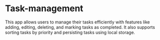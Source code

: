 # Task-management
This app allows users to manage their tasks efficiently with features like adding, editing, deleting, and marking tasks as completed. It also supports sorting tasks by priority and persisting tasks using local storage.
